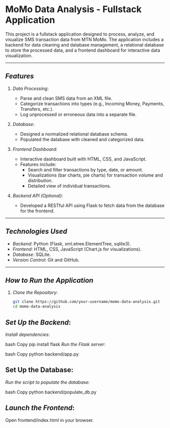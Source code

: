 # MoMo Data Analysis - Fullstack Application

This project is a fullstack application designed to process, analyze, and visualize SMS transaction data from MTN MoMo. The application includes a backend for data cleaning and database management, a relational database to store the processed data, and a frontend dashboard for interactive data visualization.

---

## *Features*
1. *Data Processing*:
   - Parse and clean SMS data from an XML file.
   - Categorize transactions into types (e.g., Incoming Money, Payments, Transfers, etc.).
   - Log unprocessed or erroneous data into a separate file.

2. *Database*:
   - Designed a normalized relational database schema.
   - Populated the database with cleaned and categorized data.

3. *Frontend Dashboard*:
   - Interactive dashboard built with HTML, CSS, and JavaScript.
   - Features include:
     - Search and filter transactions by type, date, or amount.
     - Visualizations (bar charts, pie charts) for transaction volume and distribution.
     - Detailed view of individual transactions.

4. *Backend API (Optional)*:
   - Developed a RESTful API using Flask to fetch data from the database for the frontend.

---

## *Technologies Used*
- *Backend*: Python (Flask, xml.etree.ElementTree, sqlite3).
- *Frontend*: HTML, CSS, JavaScript (Chart.js for visualizations).
- *Database*: SQLite.
- *Version Control*: Git and GitHub.

---

## *How to Run the Application*
1. *Clone the Repository*:
   ```bash
   git clone https://github.com/your-username/momo-data-analysis.git
   cd momo-data-analysis

## *Set Up the Backend*:

*Install dependencies*:

bash
Copy
pip install flask
*Run the Flask server*:

bash
Copy
python backend/app.py

## Set Up the Database:

*Run the script to populate the database*:

bash
Copy
python backend/populate_db.py

## *Launch the Frontend*:

Open frontend/index.html in your browser.
